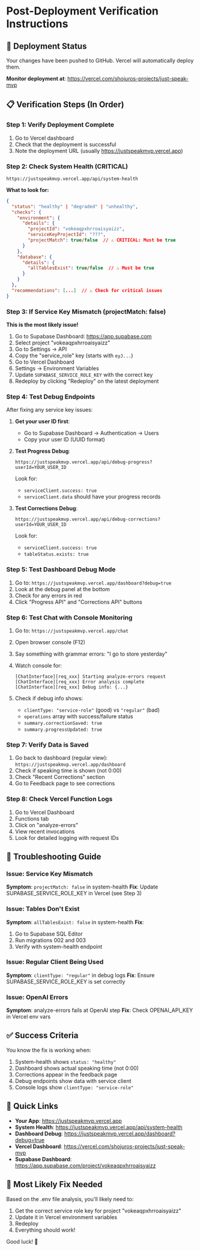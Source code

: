 # Post-Deployment Verification Instructions

## 🚀 Deployment Status

Your changes have been pushed to GitHub. Vercel will automatically deploy them.

**Monitor deployment at**: https://vercel.com/shojuros-projects/just-speak-mvp

## 📋 Verification Steps (In Order)

### Step 1: Verify Deployment Complete
1. Go to Vercel dashboard
2. Check that the deployment is successful
3. Note the deployment URL (usually https://justspeakmvp.vercel.app)

### Step 2: Check System Health (CRITICAL)
```
https://justspeakmvp.vercel.app/api/system-health
```

**What to look for:**
```json
{
  "status": "healthy" | "degraded" | "unhealthy",
  "checks": {
    "environment": {
      "details": {
        "projectId": "vokeaqpxhrroaisyaizz",
        "serviceKeyProjectId": "???",
        "projectMatch": true/false  // ⚠️ CRITICAL: Must be true
      }
    },
    "database": {
      "details": {
        "allTablesExist": true/false  // ⚠️ Must be true
      }
    }
  },
  "recommendations": [...]  // ⚠️ Check for critical issues
}
```

### Step 3: If Service Key Mismatch (projectMatch: false)

**This is the most likely issue!**

1. Go to Supabase Dashboard: https://app.supabase.com
2. Select project "vokeaqpxhrroaisyaizz"
3. Go to Settings → API
4. Copy the "service_role" key (starts with `eyJ...`)
5. Go to Vercel Dashboard
6. Settings → Environment Variables
7. Update `SUPABASE_SERVICE_ROLE_KEY` with the correct key
8. Redeploy by clicking "Redeploy" on the latest deployment

### Step 4: Test Debug Endpoints

After fixing any service key issues:

1. **Get your user ID first**:
   - Go to Supabase Dashboard → Authentication → Users
   - Copy your user ID (UUID format)

2. **Test Progress Debug**:
   ```
   https://justspeakmvp.vercel.app/api/debug-progress?userId=YOUR_USER_ID
   ```
   
   Look for:
   - `serviceClient.success: true`
   - `serviceClient.data` should have your progress records

3. **Test Corrections Debug**:
   ```
   https://justspeakmvp.vercel.app/api/debug-corrections?userId=YOUR_USER_ID
   ```
   
   Look for:
   - `serviceClient.success: true`
   - `tableStatus.exists: true`

### Step 5: Test Dashboard Debug Mode

1. Go to: `https://justspeakmvp.vercel.app/dashboard?debug=true`
2. Look at the debug panel at the bottom
3. Check for any errors in red
4. Click "Progress API" and "Corrections API" buttons

### Step 6: Test Chat with Console Monitoring

1. Go to: `https://justspeakmvp.vercel.app/chat`
2. Open browser console (F12)
3. Say something with grammar errors: "I go to store yesterday"
4. Watch console for:
   ```
   [ChatInterface][req_xxx] Starting analyze-errors request
   [ChatInterface][req_xxx] Error analysis complete
   [ChatInterface][req_xxx] Debug info: {...}
   ```

5. Check if debug info shows:
   - `clientType: "service-role"` (good) vs `"regular"` (bad)
   - `operations` array with success/failure status
   - `summary.correctionSaved: true`
   - `summary.progressUpdated: true`

### Step 7: Verify Data is Saved

1. Go back to dashboard (regular view): `https://justspeakmvp.vercel.app/dashboard`
2. Check if speaking time is shown (not 0:00)
3. Check "Recent Corrections" section
4. Go to Feedback page to see corrections

### Step 8: Check Vercel Function Logs

1. Go to Vercel Dashboard
2. Functions tab
3. Click on "analyze-errors"
4. View recent invocations
5. Look for detailed logging with request IDs

## 🔧 Troubleshooting Guide

### Issue: Service Key Mismatch
**Symptom**: `projectMatch: false` in system-health
**Fix**: Update SUPABASE_SERVICE_ROLE_KEY in Vercel (see Step 3)

### Issue: Tables Don't Exist
**Symptom**: `allTablesExist: false` in system-health
**Fix**: 
1. Go to Supabase SQL Editor
2. Run migrations 002 and 003
3. Verify with system-health endpoint

### Issue: Regular Client Being Used
**Symptom**: `clientType: "regular"` in debug logs
**Fix**: Ensure SUPABASE_SERVICE_ROLE_KEY is set correctly

### Issue: OpenAI Errors
**Symptom**: analyze-errors fails at OpenAI step
**Fix**: Check OPENAI_API_KEY in Vercel env vars

## ✅ Success Criteria

You know the fix is working when:
1. System-health shows `status: "healthy"`
2. Dashboard shows actual speaking time (not 0:00)
3. Corrections appear in the feedback page
4. Debug endpoints show data with service client
5. Console logs show `clientType: "service-role"`

## 📱 Quick Links

- **Your App**: https://justspeakmvp.vercel.app
- **System Health**: https://justspeakmvp.vercel.app/api/system-health
- **Dashboard Debug**: https://justspeakmvp.vercel.app/dashboard?debug=true
- **Vercel Dashboard**: https://vercel.com/shojuros-projects/just-speak-mvp
- **Supabase Dashboard**: https://app.supabase.com/project/vokeaqpxhrroaisyaizz

## 🎯 Most Likely Fix Needed

Based on the .env file analysis, you'll likely need to:
1. Get the correct service role key for project "vokeaqpxhrroaisyaizz"
2. Update it in Vercel environment variables
3. Redeploy
4. Everything should work!

Good luck! 🚀